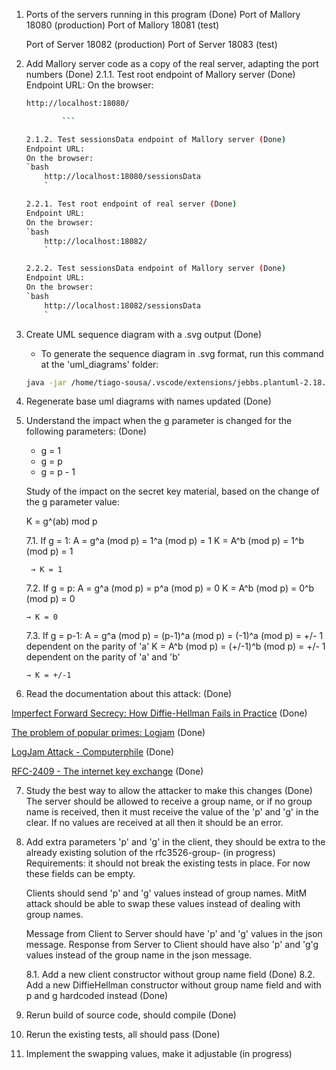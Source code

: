 1.  Ports of the servers running in this program (Done)
    Port of Mallory 18080 (production)
    Port of Mallory 18081 (test)

    Port of Server 18082 (production)
    Port of Server 18083 (test)

2.  Add Mallory server code as a copy of the real server, adapting the port numbers (Done)
    2.1.1. Test root endpoint of Mallory server (Done)
    Endpoint URL:
    On the browser:

    ````bash
    http://localhost:18080/

            ```

    2.1.2. Test sessionsData endpoint of Mallory server (Done)
    Endpoint URL:
    On the browser:
    `bash
        http://localhost:18080/sessionsData
        `

    2.2.1. Test root endpoint of real server (Done)
    Endpoint URL:
    On the browser:
    `bash
        http://localhost:18082/
        `

    2.2.2. Test sessionsData endpoint of Mallory server (Done)
    Endpoint URL:
    On the browser:
    `bash
        http://localhost:18082/sessionsData
        `
    ````

3.  Create UML sequence diagram with a .svg output (Done)

    - To generate the sequence diagram in .svg format, run this command at the 'uml_diagrams' folder:

    ```bash
    java -jar /home/tiago-sousa/.vscode/extensions/jebbs.plantuml-2.18.1/plantuml.jar -tsvg sequence_diagram.puml
    ```

4.  Regenerate base uml diagrams with names updated (Done)

5.  Understand the impact when the g parameter is changed for the following parameters: (Done)

    - g = 1
    - g = p
    - g = p - 1

    Study of the impact on the secret key material, based on the change of the g parameter value:

    K = g^(ab) mod p

    7.1. If g = 1:
    A = g^a (mod p) = 1^a (mod p) = 1
    K = A^b (mod p) = 1^b (mod p) = 1

         → K = 1

    7.2. If g = p:
    A = g^a (mod p) = p^a (mod p) = 0
    K = A^b (mod p) = 0^b (mod p) = 0

        → K = 0

    7.3. If g = p-1:
    A = g^a (mod p) = (p-1)^a (mod p) = (-1)^a (mod p) = +/- 1 dependent on the parity of 'a'
    K = A^b (mod p) = (+/-1)^b (mod p) = +/- 1 dependent on the parity of 'a' and 'b'

        → K = +/-1

6.  Read the documentation about this attack: (Done)

[Imperfect Forward Secrecy: How Diffie-Hellman Fails in Practice](https://weakdh.org/imperfect-forward-secrecy-ccs15.pdf) (Done)

[The problem of popular primes: Logjam](https://arxiv.org/pdf/1602.02396) (Done)

[LogJam Attack - Computerphile](https://www.youtube.com/watch?v=gVtjsd00fWo&t=7s) (Done)

[RFC-2409 - The internet key exchange](https://datatracker.ietf.org/doc/html/rfc2409) (Done)

7.  Study the best way to allow the attacker to make this changes (Done)
    The server should be allowed to receive a group name, or if no group name is received, then it must receive the value of
    the 'p' and 'g' in the clear. If no values are received at all then it should be an error.

8.  Add extra parameters 'p' and 'g' in the client, they should be extra to the already existing solution of the rfc3526-group-<xy> (in progress)
    Requirements: it should not break the existing tests in place.
    For now these fields can be empty.

    Clients should send 'p' and 'g' values instead of group names.
    MitM attack should be able to swap these values instead of dealing with group names.

    Message from Client to Server should have 'p' and 'g' values in the json message.
    Response from Server to Client should have also 'p' and 'g'g values instead of the group
    name in the json message.

    8.1. Add a new client constructor without group name field (Done)
    8.2. Add a new DiffieHellman constructor without group name field and with p and g hardcoded instead (Done)

9.  Rerun build of source code, should compile (Done)

10. Rerun the existing tests, all should pass (Done)

11. Implement the swapping values, make it adjustable (in progress)
